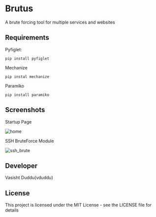 # Brutus
A brute forcing tool for multiple services and websites


## Requirements

Pyfiglet:
    
    pip install pyfiglet

Mechanize

    pip instal mechanize
    
Paramiko

    pip install paramiko
    
## Screenshots

Startup Page

![home](https://cloud.githubusercontent.com/assets/20644368/20036171/36170c8a-a426-11e6-931b-f5cdec3f0a15.png)

SSH BruteForce Module

![ssh_brute](https://cloud.githubusercontent.com/assets/20644368/20036162/f200cd42-a425-11e6-8762-71b77cf84025.png)



## Developer

Vasisht Duddu(vduddu)


## License

This project is licensed under the MIT License - see the LICENSE file for details
